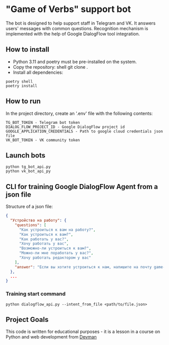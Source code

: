 # "Game of Verbs" support bot

The bot is designed to help support staff in Telegram and VK. 
It answers users' messages with common questions. 
Recognition mechanism is implemented with the help of Google DialogFlow tool integration.

## How to install

- Python 3.11 and poetry must be pre-installed on the system.
- Copy the repository: shell git clone <repository link>. 
- Install all dependencies: 
```shell 
poetry shell 
poetry install 
```
## How to run

In the project directory, create an '.env' file with the following contents:
```
TG_BOT_TOKEN - Telegram bot token
DIALOG_FLOW_PROJECT_ID - Google DialogFlow project id
GOOGLE_APPLICATION_CREDENTIALS - Path to google cloud credentials json file
VK_BOT_TOKEN - VK community token
```

## Launch bots

```shell
python tg_bot_api.py
python vk_bot_api_py
```

## CLI for training Google DialogFlow Agent from a json file

Structure of a json file:
```json
{
  "Устройство на работу": {
    "questions": [
      "Как устроиться к вам на работу?",
      "Как устроиться к вам?",
      "Как работать у вас?",
      "Хочу работать у вас",
      "Возможно-ли устроиться к вам?",
      "Можно-ли мне поработать у вас?",
      "Хочу работать редактором у вас"
    ],
    "answer": "Если вы хотите устроиться к нам, напишите на почту game-of-verbs@gmail.com мини-эссе о себе и прикрепите ваше портфолио."
  },
  ...
}
```
### Training start command

```shell
python dialogflow_api.py --intent_from_file <path/to/file.json>
```


## Project Goals 
This code is written for educational purposes - it is a lesson in a course on Python 
and web development from [Devman](https://dvmn.org)

